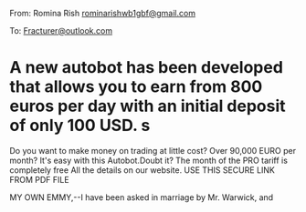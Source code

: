 From: Romina Rish <rominarishwb1gbf@gmail.com>

To: Fracturer@outlook.com

# A new autobot has been developed that allows you to earn from 800 euros per day with an initial deposit of only 100 USD. s
Do you want to make money on trading at little cost?
Over 90,000 EURO per month? It's easy with this Autobot.Doubt it?
The month of the PRO tariff is completely free All the details on our website.
USE THIS SECURE LINK FROM PDF FILE
  
MY OWN EMMY,--I have been asked in marriage by Mr. Warwick, and
